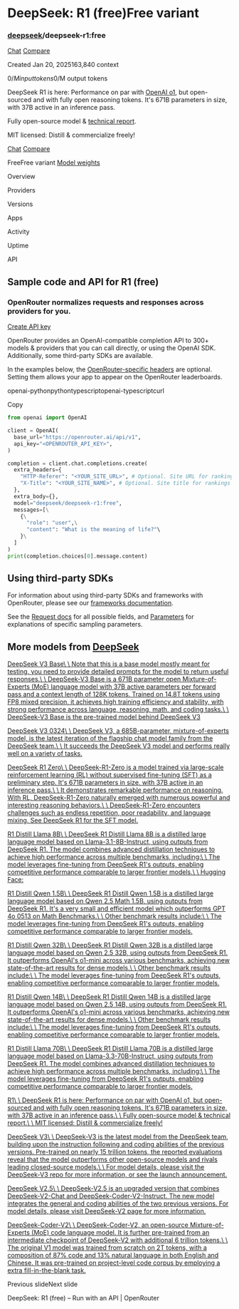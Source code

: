 # DeepSeek: R1 (free)Free variant

### [deepseek](https://openrouter.ai/deepseek)/deepseek-r1:free

[Chat](https://openrouter.ai/chat?models=deepseek/deepseek-r1:free) [Compare](https://openrouter.ai/compare/deepseek/deepseek-r1:free)

Created Jan 20, 2025163,840 context

$0/M input tokens$0/M output tokens

DeepSeek R1 is here: Performance on par with [OpenAI o1](https://openrouter.ai/openai/o1), but open-sourced and with fully open reasoning tokens. It's 671B parameters in size, with 37B active in an inference pass.

Fully open-source model & [technical report](https://api-docs.deepseek.com/news/news250120).

MIT licensed: Distill & commercialize freely!

[Chat](https://openrouter.ai/chat?models=deepseek/deepseek-r1:free) [Compare](https://openrouter.ai/compare/deepseek/deepseek-r1:free)

FreeFree variant [Model weights](https://huggingface.co/deepseek-ai/DeepSeek-R1)

Overview

Providers

Versions

Apps

Activity

Uptime

API

## Sample code and API for R1 (free)

### OpenRouter normalizes requests and responses across providers for you.

[Create API key](https://openrouter.ai/settings/keys)

OpenRouter provides an OpenAI-compatible completion API to 300+ models & providers that you can call directly, or using the OpenAI SDK. Additionally, some third-party SDKs are available.

In the examples below, the [OpenRouter-specific headers](https://openrouter.ai/docs/requests#request-headers) are optional. Setting them allows your app to appear on the OpenRouter leaderboards.

openai-pythonpythontypescriptopenai-typescriptcurl

Copy

```python
from openai import OpenAI

client = OpenAI(
  base_url="https://openrouter.ai/api/v1",
  api_key="<OPENROUTER_API_KEY>",
)

completion = client.chat.completions.create(
  extra_headers={
    "HTTP-Referer": "<YOUR_SITE_URL>", # Optional. Site URL for rankings on openrouter.ai.
    "X-Title": "<YOUR_SITE_NAME>", # Optional. Site title for rankings on openrouter.ai.
  },
  extra_body={},
  model="deepseek/deepseek-r1:free",
  messages=[\
    {\
      "role": "user",\
      "content": "What is the meaning of life?"\
    }\
  ]
)
print(completion.choices[0].message.content)
```

## Using third-party SDKs

For information about using third-party SDKs and frameworks with OpenRouter, please see our [frameworks documentation](https://openrouter.ai/docs/frameworks).

See the [Request docs](https://openrouter.ai/docs/api-reference/overview) for all possible fields, and [Parameters](https://openrouter.ai/docs/api-reference/parameters) for explanations of specific sampling parameters.

## More models from [DeepSeek](https://openrouter.ai/deepseek)

[DeepSeek V3 Base\\
\\
Note that this is a base model mostly meant for testing, you need to provide detailed prompts for the model to return useful responses.\\
\\
DeepSeek-V3 Base is a 671B parameter open Mixture-of-Experts (MoE) language model with 37B active parameters per forward pass and a context length of 128K tokens. Trained on 14.8T tokens using FP8 mixed precision, it achieves high training efficiency and stability, with strong performance across language, reasoning, math, and coding tasks.\\
\\
DeepSeek-V3 Base is the pre-trained model behind DeepSeek V3](https://openrouter.ai/deepseek/deepseek-v3-base)

[DeepSeek V3 0324\\
\\
DeepSeek V3, a 685B-parameter, mixture-of-experts model, is the latest iteration of the flagship chat model family from the DeepSeek team.\\
\\
It succeeds the DeepSeek V3 model and performs really well on a variety of tasks.](https://openrouter.ai/deepseek/deepseek-chat-v3-0324)

[DeepSeek R1 Zero\\
\\
DeepSeek-R1-Zero is a model trained via large-scale reinforcement learning (RL) without supervised fine-tuning (SFT) as a preliminary step. It's 671B parameters in size, with 37B active in an inference pass.\\
\\
It demonstrates remarkable performance on reasoning. With RL, DeepSeek-R1-Zero naturally emerged with numerous powerful and interesting reasoning behaviors.\\
\\
DeepSeek-R1-Zero encounters challenges such as endless repetition, poor readability, and language mixing. See DeepSeek R1 for the SFT model.](https://openrouter.ai/deepseek/deepseek-r1-zero)

[R1 Distill Llama 8B\\
\\
DeepSeek R1 Distill Llama 8B is a distilled large language model based on Llama-3.1-8B-Instruct, using outputs from DeepSeek R1. The model combines advanced distillation techniques to achieve high performance across multiple benchmarks, including:\\
\\
The model leverages fine-tuning from DeepSeek R1's outputs, enabling competitive performance comparable to larger frontier models.\\
\\
Hugging Face:](https://openrouter.ai/deepseek/deepseek-r1-distill-llama-8b)

[R1 Distill Qwen 1.5B\\
\\
DeepSeek R1 Distill Qwen 1.5B is a distilled large language model based on Qwen 2.5 Math 1.5B, using outputs from DeepSeek R1. It's a very small and efficient model which outperforms GPT 4o 0513 on Math Benchmarks.\\
\\
Other benchmark results include:\\
\\
The model leverages fine-tuning from DeepSeek R1's outputs, enabling competitive performance comparable to larger frontier models.](https://openrouter.ai/deepseek/deepseek-r1-distill-qwen-1.5b)

[R1 Distill Qwen 32B\\
\\
DeepSeek R1 Distill Qwen 32B is a distilled large language model based on Qwen 2.5 32B, using outputs from DeepSeek R1. It outperforms OpenAI's o1-mini across various benchmarks, achieving new state-of-the-art results for dense models.\\
\\
Other benchmark results include:\\
\\
The model leverages fine-tuning from DeepSeek R1's outputs, enabling competitive performance comparable to larger frontier models.](https://openrouter.ai/deepseek/deepseek-r1-distill-qwen-32b)

[R1 Distill Qwen 14B\\
\\
DeepSeek R1 Distill Qwen 14B is a distilled large language model based on Qwen 2.5 14B, using outputs from DeepSeek R1. It outperforms OpenAI's o1-mini across various benchmarks, achieving new state-of-the-art results for dense models.\\
\\
Other benchmark results include:\\
\\
The model leverages fine-tuning from DeepSeek R1's outputs, enabling competitive performance comparable to larger frontier models.](https://openrouter.ai/deepseek/deepseek-r1-distill-qwen-14b)

[R1 Distill Llama 70B\\
\\
DeepSeek R1 Distill Llama 70B is a distilled large language model based on Llama-3.3-70B-Instruct, using outputs from DeepSeek R1. The model combines advanced distillation techniques to achieve high performance across multiple benchmarks, including:\\
\\
The model leverages fine-tuning from DeepSeek R1's outputs, enabling competitive performance comparable to larger frontier models.](https://openrouter.ai/deepseek/deepseek-r1-distill-llama-70b)

[R1\\
\\
DeepSeek R1 is here: Performance on par with OpenAI o1, but open-sourced and with fully open reasoning tokens. It's 671B parameters in size, with 37B active in an inference pass.\\
\\
Fully open-source model & technical report.\\
\\
MIT licensed: Distill & commercialize freely!](https://openrouter.ai/deepseek/deepseek-r1)

[DeepSeek V3\\
\\
DeepSeek-V3 is the latest model from the DeepSeek team, building upon the instruction following and coding abilities of the previous versions. Pre-trained on nearly 15 trillion tokens, the reported evaluations reveal that the model outperforms other open-source models and rivals leading closed-source models.\\
\\
For model details, please visit the DeepSeek-V3 repo for more information, or see the launch announcement.](https://openrouter.ai/deepseek/deepseek-chat)

[DeepSeek V2.5\\
\\
DeepSeek-V2.5 is an upgraded version that combines DeepSeek-V2-Chat and DeepSeek-Coder-V2-Instruct. The new model integrates the general and coding abilities of the two previous versions. For model details, please visit DeepSeek-V2 page for more information.](https://openrouter.ai/deepseek/deepseek-chat-v2.5)

[DeepSeek-Coder-V2\\
\\
DeepSeek-Coder-V2, an open-source Mixture-of-Experts (MoE) code language model. It is further pre-trained from an intermediate checkpoint of DeepSeek-V2 with additional 6 trillion tokens.\\
\\
The original V1 model was trained from scratch on 2T tokens, with a composition of 87% code and 13% natural language in both English and Chinese. It was pre-trained on project-level code corpus by employing a extra fill-in-the-blank task.](https://openrouter.ai/deepseek/deepseek-coder)

Previous slideNext slide

DeepSeek: R1 (free) – Run with an API \| OpenRouter